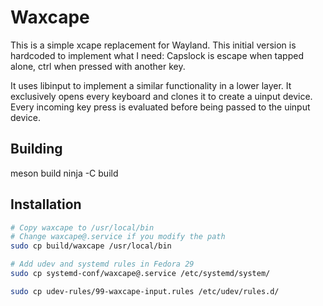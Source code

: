 Waxcape
=======
This is a simple xcape replacement for Wayland. This initial version is hardcoded to implement what I need: Capslock is escape when tapped alone, ctrl when pressed with another key.

It uses libinput to implement a similar functionality in a lower layer. It exclusively opens every keyboard and clones it to create a uinput device. Every incoming key press is evaluated before being passed to the uinput device. 

## Building
meson build
ninja -C build

## Installation
```bash
# Copy waxcape to /usr/local/bin
# Change waxcape@.service if you modify the path
sudo cp build/waxcape /usr/local/bin

# Add udev and systemd rules in Fedora 29
sudo cp systemd-conf/waxcape@.service /etc/systemd/system/

sudo cp udev-rules/99-waxcape-input.rules /etc/udev/rules.d/
```
